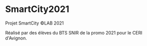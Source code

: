 # SmartCity2021
 Projet SmartCity ©LAB 2021

Réalisé par des élèves du BTS SNIR de la promo 2021 pour le CERI d'Avignon.
